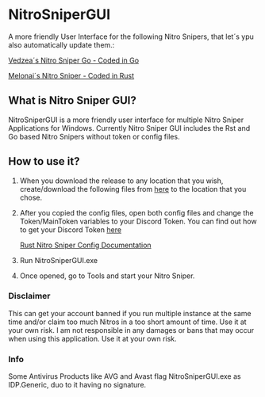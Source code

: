 # NitroSniperGUI
A more friendly User Interface for the following Nitro Snipers, that let´s ypu also automatically update them.:

[Vedzea´s Nitro Sniper Go - Coded in Go](https://github.com/Vedzaa/NitroSniperGo#nitrosnipergo)

[Melonai´s Nitro Sniper - Coded in Rust](https://github.com/Melonai/rust-nitro-sniper)

## What is Nitro Sniper GUI?
NitroSniperGUI is a more friendly user interface for multiple Nitro Sniper Applications for Windows. 
Currently Nitro Sniper GUI includes the Rst and Go based Nitro Snipers without token or config files.

## How to use it?
1. When you download the release to any location that you wish, create/download the following files from [here](https://github.com/PeterStrick/NitroSniperGUI/tree/master/configfiles) to the location that you chose.

2. After you copied the config files, open both config files and change the Token/MainToken variables to your Discord Token. You can find out how to get your Discord Token [here](https://github.com/Tyrrrz/DiscordChatExporter/wiki/Obtaining-Token-and-Channel-IDs#how-to-get-a-user-token)

   [Rust Nitro Sniper Config Documentation](https://github.com/Melonai/rust-nitro-sniper#configuration)


3. Run NitroSniperGUI.exe

4. Once opened, go to Tools and start your Nitro Sniper.



### Disclaimer
This can get your account banned if you run multiple instance at the same time and/or claim too much Nitros in a too short amount of time. Use it at your own risk.
I am not responsible in any damages or bans that may occur when using this application. Use it at your own risk.

### Info
Some Antivirus Products like AVG and Avast flag NitroSniperGUI.exe as IDP.Generic, duo to it having no signature.
